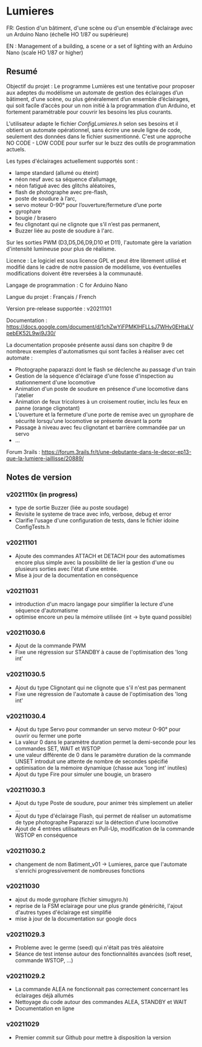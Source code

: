 # Lumieres

FR: Gestion d'un bâtiment, d'une scène ou d'un ensemble d'éclairage avec un Arduino Nano (échelle HO 1/87 ou supérieure)

EN : Management of a building, a scene or a set of lighting with an Arduino Nano (scale HO 1/87 or higher)

## Resumé

Objectif du projet : Le programme Lumières est une tentative pour proposer aux adeptes du modélisme un automate de gestion des éclairages d’un bâtiment, d'une scène, ou plus généralement d’un ensemble d’éclairages, qui soit facile d’accès pour un non initié à la programmation d’un Arduino, et fortement paramétrable pour couvrir les besoins les plus courants.

L'utilisateur adapte le fichier *ConfigLumieres.h* selon ses besoins et il obtient un automate opérationnel, sans écrire une seule ligne de code, seulement des données dans le fichier susmentionné. C'est une approche NO CODE - LOW CODE pour surfer sur le buzz des outils de programmation actuels.

Les types d'éclairages actuellement supportés sont : 
- lampe standard (allumé ou éteint)
- néon neuf avec sa séquence d’allumage, 
- néon fatigué avec des glitchs aléatoires, 
- flash de photographe avec pre-flash, 
- poste de soudure à l’arc, 
- servo moteur 0-90° pour l’ouverture/fermeture d’une porte
- gyrophare
- bougie / brasero
- feu clignotant qui ne clignote que s’il n’est pas permanent,
- Buzzer liée au poste de soudure à l'arc.

Sur les sorties PWM (D3,D5,D6,D9,D10 et D11), l'automate gère la variation d'intensité lumineuse pour plus de réalisme.

Licence : Le logiciel est sous licence GPL et peut être librement utilisé et modifié dans le cadre de notre passion de modélisme, vos éventuelles modifications doivent être reversées à la communauté.

Langage de programmation : C for Arduino Nano

Langue du projet : Français / French

Version pre-release supportée : v20211101

Documentation : https://docs.google.com/document/d/1chZwYiFPMKlHFLLsJ7WHy0EHtaLVpebEK52L9wi9J30/

La documentation proposée présente aussi dans son chapitre 9 de nombreux exemples d'automatismes qui sont faciles à réaliser avec cet automate :
- Photographe paparazzi dont le flash se déclenche au passage d'un train
- Gestion de la séquence d'éclairage d'une fosse d'inspection au stationnement d'une locomotive
- Animation d'un poste de soudure en présence d'une locomotive dans l'atelier
- Animation de feux tricolores à un croisement routier, inclu les feux en panne (orange clignotant)
- L'ouverture et la fermeture d'une porte de remise avec un gyrophare de sécurité lorsqu'une locomotive se présente devant la porte
- Passage à niveau avec feu clignotant et barrière commandée par un servo
- ...

Forum 3rails : https://forum.3rails.fr/t/une-debutante-dans-le-decor-ep13-que-la-lumiere-jaillisse/20889/

## Notes de version

### v2021110x (in progress)
- type de sortie Buzzer (liée au poste soudage)
- Revisite le systeme de trace avec info, verbose, debug et error
- Clarifie l'usage d'une configuration de tests, dans le fichier idoine ConfigTests.h

### v20211101
- Ajoute des commandes ATTACH et DETACH pour des automatismes encore plus simple avec la possibilité de lier la gestion d'une ou plusieurs sorties avec l'état d'une entrée.
- Mise à jour de la documentation en conséquence

### v20211031
- introduction d'un macro langage pour simplifier la lecture d'une séquence d'automatisme
- optimise encore un peu la mémoire utilisée (int -> byte quand possible)

### v20211030.6
- Ajout de la commande PWM
- Fixe une régression sur STANDBY à cause de l'optimisation des 'long int'

### v20211030.5
- Ajout du type Clignotant qui ne clignote que s'il n'est pas permanent
- Fixe une régression de l'automate à cause de l'optimisation des 'long int'

### v20211030.4
- Ajout du type Servo pour commander un servo moteur 0-90° pour ouvrir ou fermer une porte 
- La valeur 0 dans le paramètre duration permet la demi-seconde pour les commandes SET, WAIT et WSTOP
- une valeur différente de 0 dans le paramètre duration de la commande UNSET introduit une attente de nombre de secondes spécifié
- optimisation de la mémoire dynamique (chasse aux 'long int' inutiles)
- Ajout du type Fire pour simuler une bougie, un brasero

### v20211030.3
- Ajout du type Poste de soudure, pour animer très simplement un atelier ...
- Ajout du type d'éclairage Flash, qui permet de réaliser un automatisme de type photographe Paparazzi sur la détection d'une locomotive
- Ajout de 4 entrées utilisateurs en Pull-Up, modification de la commande WSTOP en conséquence

### v20211030.2
- changement de nom Batiment_v01 -> Lumieres, parce que l'automate s'enrichi progressivement de nombreuses fonctions

### v20211030
- ajout du mode gyrophare (fichier simugyro.h)
- reprise de la FSM eclairage pour une plus grande généricité, l'ajout d'autres types d'éclairage est simplifié
- mise à jour de la documentation sur google docs

### v20211029.3
- Probleme avec le germe (seed) qui n'était pas très aléatoire
- Séance de test intense autour des fonctionnalités avancées (soft reset, commande WSTOP, ...)

### v20211029.2
- La commande ALEA ne fonctionnait pas correctement concernant les éclairages déjà allumés
- Nettoyage du code autour des commandes ALEA, STANDBY et WAIT
- Documentation en ligne 

### v20211029
- Premier commit sur Github pour mettre à disposition la version
